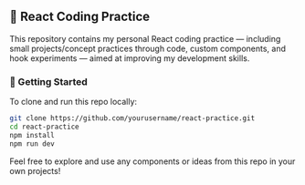 ## 🧪 React Coding Practice

This repository contains my personal React coding practice — including small projects/concept practices through code, custom components, and hook experiments — aimed at improving my development skills.

### 🔧 Getting Started

To clone and run this repo locally:

```bash
git clone https://github.com/yourusername/react-practice.git
cd react-practice
npm install
npm run dev
```

Feel free to explore and use any components or ideas from this repo in your own projects!
